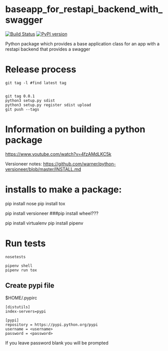 
# baseapp_for_restapi_backend_with_swagger

[![Build Status](https://travis-ci.org/rmetcalf9/baseapp_for_restapi_backend_with_swagger.svg?branch=master)](https://travis-ci.org/rmetcalf9/baseapp_for_restapi_backend_with_swagger)
[![PyPI version](https://badge.fury.io/py/baseapp_for_restapi_backend_with_swagger.svg)](https://badge.fury.io/py/baseapp_for_restapi_backend_with_swagger)


Python package which provides a base application class for an app with a restapi backend that provides a swagger


# Release process

````
git tag -l #find latest tag


git tag 0.0.1
python3 setup.py sdist
python3 setup.py register sdist upload
git push --tags 
````

# Information on building a python package

https://www.youtube.com/watch?v=4fzAMdLKC5k


Versioneer notes: https://github.com/warner/python-versioneer/blob/master/INSTALL.md

# installs to make a package:

pip install nose
pip install tox


pip install versioneer
###pip install wheel???

pip install virtualenv
pip install pipenv

# Run tests
````
nosetests
````

````
pipenv shell
pipenv run tox
````

## Create pypi file

$HOME/.pypirc
````
[distutils]
index-servers=pypi

[pypi]
repository = https://pypi.python.org/pypi
username = <username>
password = <password>

````

If you leave password blank you will be prompted
